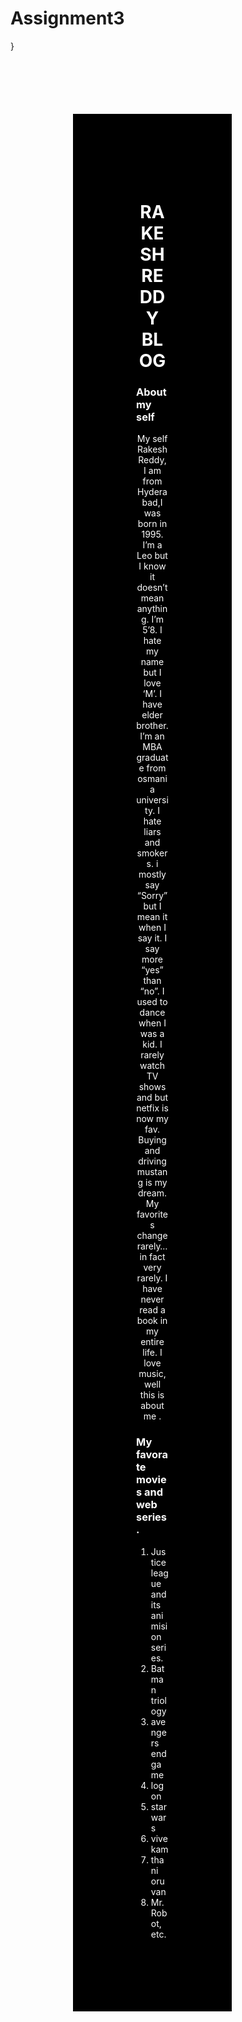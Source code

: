 # Assignment3
<!DOCTYPE html> 
   
<style>
        div {
          border: 1px solid rgb(0, 0, 0);
          margin-top: 100px;
          margin-bottom: 100px;
          margin-right: 150px;
          margin-left: 100px;
          background-color: lightblue;
        </style> }
<title> MY WEB SITE </title>  
        
   <head>  <div style="background-color:black;color:white;padding:100px;">
<h1><center> RAKESH REDDY BLOG </center> </h1> </head>

<h3>About my self</h3>

 <body> 
 <center>                     
My self Rakesh Reddy, I am from Hyderabad,I was born in 1995.
I’m a Leo but I know it doesn’t mean anything. I’m 5’8. I hate my name but I love ‘M’. I have elder brother.
I’m an MBA graduate from osmania university.
I hate liars and smokers. i mostly say “Sorry” but I mean it when I say it. I say more “yes” than “no”. I used to dance when I was a kid. I rarely watch TV shows and but netfix is now my fav. Buying and driving mustang is my dream. 
My favorites change rarely… in fact very rarely. I have never read a book in my entire life. I love music, well this is about me .
</center>

<h3>My favorate movies and web series.</h3>
<ol>
<li>Justice league and its animision series. </li>
<li>Batman triology</li>
<li>avengers end game</li>
<li>logon</li>
<li>star wars</li>
<li>vivekam</li>
<li>thani oruvan</li>
<li>Mr. Robot, etc.</li>

</ol>
</body>
</html>
